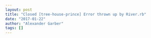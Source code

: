```yaml
---
layout: post
title: "Closed [tree-house-prince] Error thrown up by River.rb"
date: "2017-01-22"
author: "Alexander Garber"
tags: []
---
```


<br>